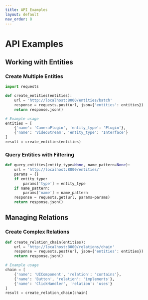 ```yaml
---
title: API Examples
layout: default
nav_order: 8
---
```


# API Examples

## Working with Entities

### Create Multiple Entities
```python
import requests

def create_entities(entities):
    url = 'http://localhost:8000/entities/batch'
    response = requests.post(url, json={'entities': entities})
    return response.json()

# Example usage
entities = [
    {'name': 'CameraPlugin', 'entity_type': 'Plugin'},
    {'name': 'VideoStream', 'entity_type': 'Interface'}
]
result = create_entities(entities)
```

### Query Entities with Filtering
```python
def query_entities(entity_type=None, name_pattern=None):
    url = 'http://localhost:8000/entities/'
    params = {}
    if entity_type:
        params['type'] = entity_type
    if name_pattern:
        params['name'] = name_pattern
    response = requests.get(url, params=params)
    return response.json()
```

## Managing Relations

### Create Complex Relations
```python
def create_relation_chain(entities):
    url = 'http://localhost:8000/relations/chain'
    response = requests.post(url, json={'entities': entities})
    return response.json()

# Example usage
chain = [
    {'name': 'UIComponent', 'relation': 'contains'},
    {'name': 'Button', 'relation': 'implements'},
    {'name': 'ClickHandler', 'relation': 'uses'}
]
result = create_relation_chain(chain)
```